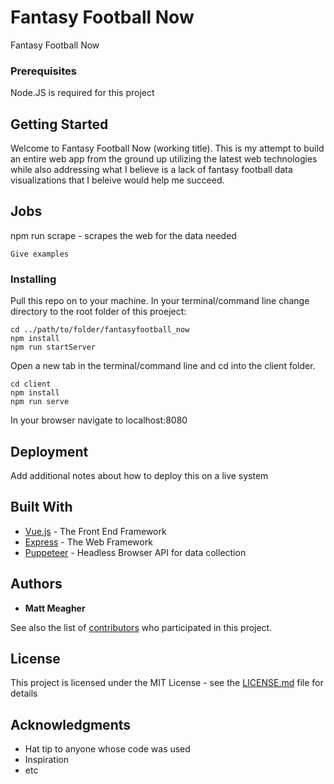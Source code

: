 # Fantasy Football Now

Fantasy Football Now

### Prerequisites

Node.JS is required for this project 

## Getting Started

Welcome to Fantasy Football Now (working title). This is my attempt to build an entire web app from the ground up utilizing the latest web technologies while also addressing what I believe is a lack of fantasy football data visualizations that I beleive would help me succeed. 

## Jobs

npm run scrape - scrapes the web for the data needed

```
Give examples
```

### Installing
Pull this repo on to your machine.
In your terminal/command line change directory to the root folder of this proeject: 

```
cd ../path/to/folder/fantasyfootball_now
npm install
npm run startServer
```

Open a new tab in the terminal/command line and cd into the client folder.
```
cd client
npm install
npm run serve
```

In your browser navigate to localhost:8080


## Deployment

Add additional notes about how to deploy this on a live system

## Built With

* [Vue.js](https://github.com/vuejs) - The Front End Framework
* [Express](https://github.com/expressjs/express) - The Web Framework
* [Puppeteer](https://github.com/GoogleChrome/puppeteer) - Headless Browser API for data collection

<!-- ## Contributing

Please read [CONTRIBUTING.md](https://gist.github.com/PurpleBooth/b24679402957c63ec426) for details on our code of conduct, and the process for submitting pull requests to us. -->

<!-- ## Versioning

We use [SemVer](http://semver.org/) for versioning. For the versions available, see the [tags on this repository](https://github.com/your/project/tags).  -->

## Authors

* **Matt Meagher**

See also the list of [contributors](https://github.com/your/project/contributors) who participated in this project.

## License

This project is licensed under the MIT License - see the [LICENSE.md](LICENSE.md) file for details

## Acknowledgments

* Hat tip to anyone whose code was used
* Inspiration
* etc


